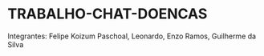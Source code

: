 # TRABALHO-CHAT-DOENCAS

Integrantes:
Felipe Koizum Paschoal,
Leonardo,
Enzo Ramos,
Guilherme da Silva
